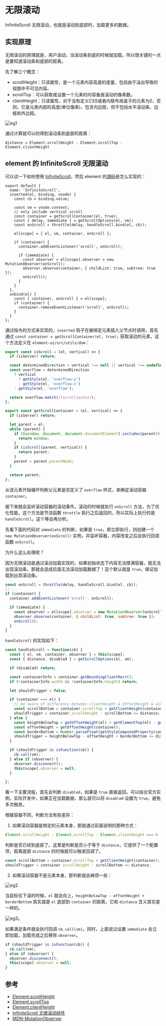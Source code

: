 # 无限滚动

InfiniteScroll 无限滚动，也就是滚动到底部时，加载更多的数据。

## 实现原理

无限滚动的原理就是，用户滚动，当滚动条到底的时候就加载。所以很关键的一点是要知道滚动条和底部的距离。

先了解三个概念：

- scrollHeight：只读属性，是一个元素内容高度的度量，包括由于溢出导致的视图中不可见内容。
- scrollTop：可以获取或设置一个元素的内容垂直滚动的像素数。
- clientHeight：只读属性，对于没有定义CSS或者内联布局盒子的元素为0，否则，它是元素内部的高度(单位像素)，包含内边距，但不包括水平滚动条、边框和外边距。

![eg1](../public/assets/javascript-InfiniteScroll-eg1.png)

通过计算就可以的得到滚动条到底部的距离：

```
distance = Element.scrollHeight - Element.scrollTop - Element.clientHeight
```

## element 的 InfiniteScroll 无限滚动

可以试一下如何使用 [InfiniteScroll](https://element.eleme.cn/#/zh-CN/component/infiniteScroll)，然后 element 的[源码](https://github.com/ElemeFE/element/blob/dev/packages/infinite-scroll/src/main.js)是怎么实现的：

```
export default {
  name: 'InfiniteScroll',
  inserted(el, binding, vnode) {
    const cb = binding.value;

    const vm = vnode.context;
    // only include vertical scroll
    const container = getScrollContainer(el, true);
    const { delay, immediate } = getScrollOptions(el, vm);
    const onScroll = throttle(delay, handleScroll.bind(el, cb));

    el[scope] = { el, vm, container, onScroll };

    if (container) {
      container.addEventListener('scroll', onScroll);

      if (immediate) {
        const observer = el[scope].observer = new MutationObserver(onScroll);
        observer.observe(container, { childList: true, subtree: true });
        onScroll();
      }
    }
  },
  unbind(el) {
    const { container, onScroll } = el[scope];
    if (container) {
      container.removeEventListener('scroll', onScroll);
    }
  }
};
```

通过指令的方式来实现的，`inserted` 钩子在被绑定元素插入父节点时调用，首先通过 `const container = getScrollContainer(el, true);` 获取滚动的元素，这个方法定义在 `element-ui/src/utils/dom`：

```js
export const isScroll = (el, vertical) => {
  if (isServer) return;

  const determinedDirection = vertical !== null || vertical !== undefined;
  const overflow = determinedDirection
    ? vertical
      ? getStyle(el, 'overflow-y')
      : getStyle(el, 'overflow-x')
    : getStyle(el, 'overflow');

  return overflow.match(/(scroll|auto)/);
};

export const getScrollContainer = (el, vertical) => {
  if (isServer) return;

  let parent = el;
  while (parent) {
    if ([window, document, document.documentElement].includes(parent)) {
      return window;
    }
    if (isScroll(parent, vertical)) {
      return parent;
    }
    parent = parent.parentNode;
  }

  return parent;
};
```

从该元素开始循环判断父元素是否定义了 `overflow` 样式，来确定滚动容器 `container`。

接下来就会监听滚动容器的滚动事件。滚动的时候就执行 `onScroll` 方法，为了优化性能，这个方法是节流函数 `throttle` 执行之后返回的，所以实际上执行的是 `handleScroll`。这个等会再分析。

先看下面的代码对 `immediate` 的判断，如果是 `true`，即立即执行，则创建一个 `new MutationObserver(onScroll)` 实例，并监听容器，内容改变之后会执行回调函数 `onScroll`。

为什么这么处理呢？

因为无限滚动是通过滚动加载实现的，如果初始状态下内容无法撑满容器，就无法出现滚动条，那就会造成后面无法滚动加载数据了！这个默认就是 `true`，保证加载到出现滚动条。

```js
const onScroll = throttle(delay, handleScroll.bind(el, cb));
// ...
if (container) {
  container.addEventListener('scroll', onScroll);

  if (immediate) {
    const observer = el[scope].observer = new MutationObserver(onScroll);
    observer.observe(container, { childList: true, subtree: true });
    onScroll();
  }
}
```

`handleScroll` 的实现如下：

```js
const handleScroll = function(cb) {
  const { el, vm, container, observer } = this[scope];
  const { distance, disabled } = getScrollOptions(el, vm);

  if (disabled) return;

  const containerInfo = container.getBoundingClientRect();
  if (!containerInfo.width && !containerInfo.height) return;

  let shouldTrigger = false;

  if (container === el) {
    // be aware of difference between clientHeight & offsetHeight & window.getComputedStyle().height
    const scrollBottom = container.scrollTop + getClientHeight(container);
    shouldTrigger = container.scrollHeight - scrollBottom <= distance;
  } else {
    const heightBelowTop = getOffsetHeight(el) + getElementTop(el) - getElementTop(container);
    const offsetHeight = getOffsetHeight(container);
    const borderBottom = Number.parseFloat(getStyleComputedProperty(container, 'borderBottomWidth'));
    shouldTrigger = heightBelowTop - offsetHeight + borderBottom <= distance;
  }

  if (shouldTrigger && isFunction(cb)) {
    cb.call(vm);
  } else if (observer) {
    observer.disconnect();
    this[scope].observer = null;
  }

};
```

看一下主要流程，首先会判断 `disabled`，如果是 `true` 直接返回。可以结合官方实例，实际开发中，如果正在加载数据，那么就可以将 `disabled` 设置为 `true`，避免多次触发。

根据容器不同，判断方法有些差异：

1. 如果滚动容器是绑定的元素本身，那就通过前面说明的那种方式：

```js
Element.scrollHeight - Element.scrollTop - Element.clientHeight === 0
```

判断是否已经到底部了。这里是判断是否小于等于 `distance`，它提供了一个配置项，距离底部 `distance` 的时候就可以触发回调了。

```js
const scrollBottom = container.scrollTop + getClientHeight(container);
shouldTrigger = container.scrollHeight - scrollBottom <= distance;
```

2. 如果滚动容器不是元素本身，那判断就会麻烦一些：

![eg2](../public/assets/javascript-InfiniteScroll-eg2.png)

当鼠标往下滚的时候，`el` 就会向上，`heightBelowTop - offsetHeight + borderBottom` 其实就是 `el` 底部到 `container` 的距离，它和 `distance` 含义其实是一样的。

![eg3](../public/assets/javascript-InfiniteScroll-eg3.png)。

如果满足条件就会执行回调 `cb.call(vm)`。同时，上面说过设置 `immediate` 会立即加载，加载完成之后移除 `observer`。

```js
if (shouldTrigger && isFunction(cb)) {
  cb.call(vm);
} else if (observer) {
  observer.disconnect();
  this[scope].observer = null;
}
```

## 参考

- [Element.scrollHeight](https://developer.mozilla.org/zh-CN/docs/Web/API/Element/scrollHeight)
- [Element.scrollTop](https://developer.mozilla.org/zh-CN/docs/Web/API/Element/scrollTop)
- [Element.clientHeight](https://developer.mozilla.org/zh-CN/docs/Web/API/Element/clientHeight)
- [InfiniteScroll 无限滚动组件](https://element.eleme.cn/#/zh-CN/component/infiniteScroll)
- [MDN-MutationObserver](https://developer.mozilla.org/zh-CN/docs/Web/API/MutationObserver)